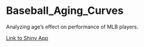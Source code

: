 # Baseball_Aging_Curves

Analyzing age’s effect on performance of MLB players.

[Link to Shiny App](https://diego-martinez21.shinyapps.io/Baseball_Aging_Curve/)